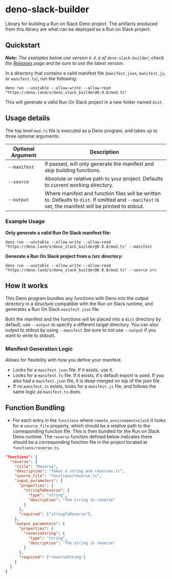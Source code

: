 # deno-slack-builder

Library for building a Run on Slack Deno project. The artifacts produced from this library are what can be deployed as a Run on Slack project.

## Quickstart

_**Note:** The examples below use version `0.0.8` of `deno-slack-builder`; check the [Releases](https://github.com/slackapi/deno-slack-builder/releases) page and be sure to use the latest version._

In a directory that contains a valid manifest file (`manifest.json`, `manifest.js`, or `manifest.ts`), run the following:

```
deno run --unstable --allow-write --allow-read "https://deno.land/x/deno_slack_builder@0.0.8/mod.ts"
```

This will generate a valid Run On Slack project in a new folder named `dist`.

## Usage details

The top level `mod.ts` file is executed as a Deno program, and takes up to three optional arguments:

| Optional Argument | Description                                           |
| ----------------- | ----------------------------------------------------- |
| `--manifest`      | If passed, will only generate the manifest and skip building functions. |
| `--source`        | Absolute or relative path to your project. Defaults to current working directory. |
| `--output`        | Where manifest and function files will be written to. Defaults to `dist`. If omitted and `--manifest` is set, the manifest will be printed to stdout. |

### Example Usage

**Only generate a valid Run On Slack manifest file:**
```
deno run --unstable --allow-write --allow-read "https://deno.land/x/deno_slack_builder@0.0.8/mod.ts" --manifest
```

**Generate a Run On Slack project from a /src directory:**
```
deno run --unstable --allow-write --allow-read "https://deno.land/x/deno_slack_builder@0.0.8/mod.ts" --source src
```

## How it works

This Deno program bundles any functions with Deno into the output directory in a structure compatible with the Run on Slack runtime, and generates a Run On Slack `manifest.json` file.

Both the manifest and the functions will be placed into a `dist` directory by default; use `--output` to specify a different target directory. You can also output to stdout by using `--manifest` (be sure to not use `--output` if you want to write to stdout).

### Manifest Generation Logic

Allows for flexibility with how you define your manifest.

* Looks for a `manifest.json` file. If it exists, use it.
* Looks for a `manifest.ts` file. If it exists, it's default export is used. If you also had a `manifest.json` file, it is deep-merged on top of the json file.
* If no `manifest.ts` exists, looks for a `manifest.js` file, and follows the same logic as `manifest.ts` does.

## Function Bundling
* For each entry in the `functions` where `remote_environment=slack` it looks for a `source_file` property, which should be a relative path to the corresponding function file. This is then bundled for the Run on Slack Deno runtime. The `reverse` function defined below indicates there should be a corresponding function file in the project located at `functions/reverse.ts`.

```json
"functions": {
  "reverse": {
    "title": "Reverse",
    "description": "Takes a string and reverses it",
    "source_file": "functions/reverse.ts",
    "input_parameters": {
      "properties": {
        "stringToReverse": {
          "type": "string",
          "description": "The string to reverse"
        }
      },
      "required": ["stringToReverse"],
    },
    "output_parameters": {
      "properties": {
        "reverseString": {
          "type": "string",
          "description": "The string in reverse"
        }
      },
      "required": ["reverseString"]
    }
  }
}
```


